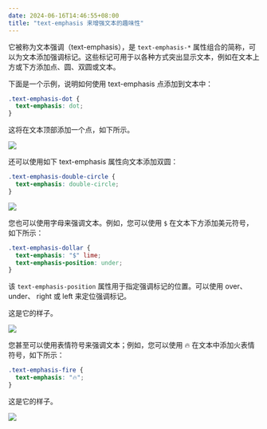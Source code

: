 ```yaml
---
date: 2024-06-16T14:46:55+08:00
title: "text-emphasis 来增强文本的趣味性"
---
```


它被称为文本强调（text-emphasis），是 `text-emphasis-*` 属性组合的简称，可以为文本添加强调标记。这些标记可用于以各种方式突出显示文本，例如在文本上方或下方添加点、圆、双圆或文本。

下面是一个示例，说明如何使用 text-emphasis 点添加到文本中：

```css
.text-emphasis-dot {
  text-emphasis: dot;
}
```

这将在文本顶部添加一个点，如下所示。

<img src="./imgs/139/01.png">

还可以使用如下 text-emphasis 属性向文本添加双圆：

```css
.text-emphasis-double-circle {
  text-emphasis: double-circle;
}
```

<img src="./imgs/139/02.png">

您也可以使用字母来强调文本。例如，您可以使用 `$` 在文本下方添加美元符号，如下所示：

```css
.text-emphasis-dollar {
  text-emphasis: "$" lime;
  text-emphasis-position: under;
}
```

该 `text-emphasis-position` 属性用于指定强调标记的位置。可以使用 over、 under、 right 或 left 来定位强调标记。

这是它的样子。

<img src="./imgs/139/03.png">

您甚至可以使用表情符号来强调文本；例如，您可以使用 🔥 在文本中添加火表情符号，如下所示：

```css
.text-emphasis-fire {
  text-emphasis: "🔥";
}
```

这是它的样子。

<img src="./imgs/139/04.png">

